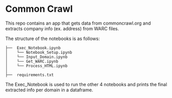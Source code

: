 # Common Crawl
This repo contains an app that gets data from commoncrawl.org and extracts company info (ex. address) from WARC files.

The structure of the notebooks is as follows:
```
├──  Exec_Notebook.ipynb
│    └── Notebook_Setup.ipynb
│    └── Input_Domain.ipynb
│    └── Get_WARC.ipynb
│    └── Process_HTML.ipynb
│
├──  requirements.txt

```

The Exec_Notebook is used to run the other 4 notebooks and prints the final extracted info per domain in a dataframe.

